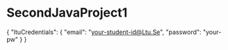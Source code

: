 # SecondJavaProject1

{
  "ltuCredentials": {
    "email": "your-student-id@Ltu.Se",
    "password": "your-pw"
  }
}

